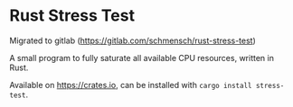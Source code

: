 # Rust Stress Test

Migrated to gitlab (<https://gitlab.com/schmensch/rust-stress-test>)

A small program to fully saturate all available CPU resources, written in Rust.

Available on <https://crates.io>, can be installed with `cargo install stress-test`.


